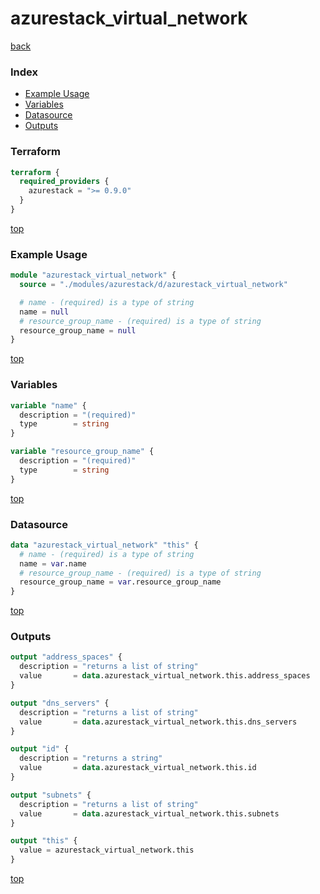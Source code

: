 # azurestack_virtual_network

[back](../azurestack.md)

### Index

- [Example Usage](#example-usage)
- [Variables](#variables)
- [Datasource](#datasource)
- [Outputs](#outputs)

### Terraform

```terraform
terraform {
  required_providers {
    azurestack = ">= 0.9.0"
  }
}
```

[top](#index)

### Example Usage

```terraform
module "azurestack_virtual_network" {
  source = "./modules/azurestack/d/azurestack_virtual_network"

  # name - (required) is a type of string
  name = null
  # resource_group_name - (required) is a type of string
  resource_group_name = null
}
```

[top](#index)

### Variables

```terraform
variable "name" {
  description = "(required)"
  type        = string
}

variable "resource_group_name" {
  description = "(required)"
  type        = string
}
```

[top](#index)

### Datasource

```terraform
data "azurestack_virtual_network" "this" {
  # name - (required) is a type of string
  name = var.name
  # resource_group_name - (required) is a type of string
  resource_group_name = var.resource_group_name
}
```

[top](#index)

### Outputs

```terraform
output "address_spaces" {
  description = "returns a list of string"
  value       = data.azurestack_virtual_network.this.address_spaces
}

output "dns_servers" {
  description = "returns a list of string"
  value       = data.azurestack_virtual_network.this.dns_servers
}

output "id" {
  description = "returns a string"
  value       = data.azurestack_virtual_network.this.id
}

output "subnets" {
  description = "returns a list of string"
  value       = data.azurestack_virtual_network.this.subnets
}

output "this" {
  value = azurestack_virtual_network.this
}
```

[top](#index)